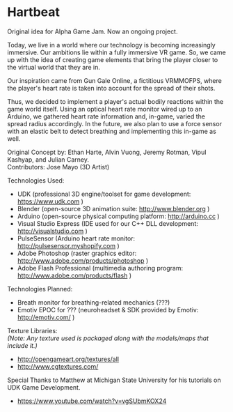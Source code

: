 Hartbeat
========
Original idea for Alpha Game Jam. Now an ongoing project. 

Today, we live in a world where our technology is becoming increasingly immersive. Our ambitions lie within a fully immersive VR game. So, we came up with the idea of creating game elements that bring the player closer to the virtual world that they are in.  

Our inspiration came from Gun Gale Online, a fictitious VRMMOFPS, where the player's heart rate is taken into account for the spread of their shots.  

Thus, we decided to implement a player's actual bodily reactions within the game world itself. Using an optical heart rate monitor wired up to an Arduino, we gathered heart rate information and, in-game, varied the spread radius accordingly. In the future, we also plan to use a force sensor with an elastic belt to detect breathing and implementing this in-game as well.  

Original Concept by: Ethan Harte, Alvin Vuong, Jeremy Rotman, Vipul Kashyap, and Julian Carney.  
Contributors: Jose Mayo (3D Artist)

Technologies Used:
- UDK (professional 3D engine/toolset for game development: https://www.udk.com )
- Blender (open-source 3D animation suite: http://www.blender.org )
- Arduino (open-source physical computing platform: http://arduino.cc )
- Visual Studio Express (IDE used for our C++ DLL development: http://visualstudio.com )
- PulseSensor (Arduino heart rate monitor: http://pulsesensor.myshopify.com )
- Adobe Photoshop (raster graphics editor: http://www.adobe.com/products/photoshop )
- Adobe Flash Professional (multimedia authoring program: http://www.adobe.com/products/flash )  

Technologies Planned:
- Breath monitor for breathing-related mechanics (???)
- Emotiv EPOC for ??? (neuroheadset & SDK provided by Emotiv: http://emotiv.com/ )

Texture Libraries:  
*(Note: Any texture used is packaged along with the models/maps that include it.)*
- http://opengameart.org/textures/all
- http://www.cgtextures.com/

Special Thanks to Matthew at Michigan State University for his tutorials on UDK Game Development.
- https://www.youtube.com/watch?v=vgSUbmKOX24

